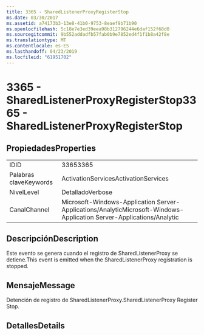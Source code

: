 ```yaml
---
title: 3365 - SharedListenerProxyRegisterStop
ms.date: 03/30/2017
ms.assetid: a74173b3-13e8-41b0-9753-8eaef9b71b90
ms.openlocfilehash: 5c18e7e3ed39eea98b312796244e6daf152f68d0
ms.sourcegitcommit: 9b552addadfb57fab0b9e7852ed4f1f1b8a42f8e
ms.translationtype: MT
ms.contentlocale: es-ES
ms.lasthandoff: 04/23/2019
ms.locfileid: "61951702"
---
```

# <a name="3365---sharedlistenerproxyregisterstop"></a><span data-ttu-id="b372f-102">3365 - SharedListenerProxyRegisterStop</span><span class="sxs-lookup"><span data-stu-id="b372f-102">3365 - SharedListenerProxyRegisterStop</span></span>
## <a name="properties"></a><span data-ttu-id="b372f-103">Propiedades</span><span class="sxs-lookup"><span data-stu-id="b372f-103">Properties</span></span>  
  
|||  
|-|-|  
|<span data-ttu-id="b372f-104">ID</span><span class="sxs-lookup"><span data-stu-id="b372f-104">ID</span></span>|<span data-ttu-id="b372f-105">3365</span><span class="sxs-lookup"><span data-stu-id="b372f-105">3365</span></span>|  
|<span data-ttu-id="b372f-106">Palabras clave</span><span class="sxs-lookup"><span data-stu-id="b372f-106">Keywords</span></span>|<span data-ttu-id="b372f-107">ActivationServices</span><span class="sxs-lookup"><span data-stu-id="b372f-107">ActivationServices</span></span>|  
|<span data-ttu-id="b372f-108">Nivel</span><span class="sxs-lookup"><span data-stu-id="b372f-108">Level</span></span>|<span data-ttu-id="b372f-109">Detallado</span><span class="sxs-lookup"><span data-stu-id="b372f-109">Verbose</span></span>|  
|<span data-ttu-id="b372f-110">Canal</span><span class="sxs-lookup"><span data-stu-id="b372f-110">Channel</span></span>|<span data-ttu-id="b372f-111">Microsoft-Windows-Application Server-Applications/Analytic</span><span class="sxs-lookup"><span data-stu-id="b372f-111">Microsoft-Windows-Application Server-Applications/Analytic</span></span>|  
  
## <a name="description"></a><span data-ttu-id="b372f-112">Descripción</span><span class="sxs-lookup"><span data-stu-id="b372f-112">Description</span></span>  
 <span data-ttu-id="b372f-113">Este evento se genera cuando el registro de SharedListenerProxy se detiene.</span><span class="sxs-lookup"><span data-stu-id="b372f-113">This event is emitted when the SharedListenerProxy registration is stopped.</span></span>  
  
## <a name="message"></a><span data-ttu-id="b372f-114">Mensaje</span><span class="sxs-lookup"><span data-stu-id="b372f-114">Message</span></span>  
 <span data-ttu-id="b372f-115">Detención de registro de SharedListenerProxy.</span><span class="sxs-lookup"><span data-stu-id="b372f-115">SharedListenerProxy Register Stop.</span></span>  
  
## <a name="details"></a><span data-ttu-id="b372f-116">Detalles</span><span class="sxs-lookup"><span data-stu-id="b372f-116">Details</span></span>
